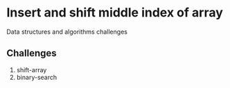 # Insert and shift middle index of array
Data structures and algorithms challenges

## Challenges
1. shift-array
2. binary-search

